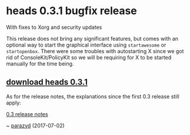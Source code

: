 heads 0.3.1 bugfix release
==========================

With fixes to Xorg and security updates

This release does not bring any significant features, but comes with an
optional way to start the graphical interface using `startawesome` or
`startopenbox`. There were some troubles with autostarting X since we
got rid of ConsoleKit/PolicyKit so we will be requiring for X to be
started manually for the time being.

## [download heads 0.3.1](https://files.dyne.org/heads/)


As for the release notes, the explanations since the first 0.3 release
still apply:

[0.3 release notes](../06/release-03.html)


~ [parazyd](mailto:parazyd@dyne.org) (2017-07-02)
